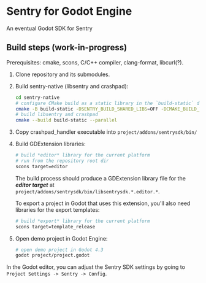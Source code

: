 # Sentry for Godot Engine

An eventual Godot SDK for Sentry

## Build steps (work-in-progress)

Prerequisites: cmake, scons, C/C++ compiler, clang-format, libcurl(?).

1. Clone repository and its submodules.
2. Build sentry-native (libsentry and crashpad):
    ```bash
    cd sentry-native
    # configure CMake build as a static library in the `build-static` directory
    cmake -B build-static -DSENTRY_BUILD_SHARED_LIBS=OFF -DCMAKE_BUILD_TYPE=RelWithDebInfo
    # build libsentry and crashpad
    cmake --build build-static --parallel
    ```
3. Copy crashpad_handler executable into `project/addons/sentrysdk/bin/`
4. Build GDExtension libraries:
    ```bash
    # build *editor* library for the current platform
    # run from the repository root dir
    scons target=editor
    ```
    The build process should produce a GDExtension library file for the ***editor target*** at `project/addons/sentrysdk/bin/libsentrysdk.*.editor.*`.

    To export a project in Godot that uses this extension, you'll also need libraries for the export templates:
    ```bash
    # build *export* library for the current platform
    scons target=template_release
    ```
5. Open demo project in Godot Engine:
    ```bash
    # open demo project in Godot 4.3
    godot project/project.godot
    ```

In the Godot editor, you can adjust the Sentry SDK settings by going to `Project Settings -> Sentry -> Config`.
